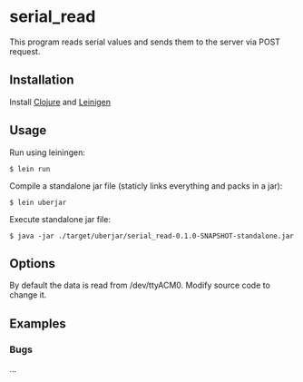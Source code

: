 # serial_read

This program reads serial values and sends them to the server
via POST request.

## Installation

Install [Clojure](https://clojure.org/guides/getting_started) and [Leinigen](https://leiningen.org/)

## Usage

Run using leiningen:
    
    $ lein run

Compile a standalone jar file (staticly links everything and packs in a jar):

    $ lein uberjar

Execute standalone jar file:

    $ java -jar ./target/uberjar/serial_read-0.1.0-SNAPSHOT-standalone.jar

## Options

By default the data is read from /dev/ttyACM0. Modify source code to change it.

## Examples

### Bugs

...
